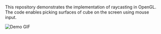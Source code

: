 This repository demonstrates the implementation of raycasting in OpenGL. The code enables picking surfaces of cube on the screen using mouse input.

![Demo GIF](https://media.giphy.com/media/JbrEomp8fYr4Cxj3Jd/giphy.gif)



